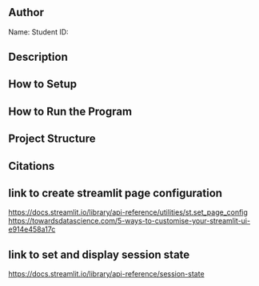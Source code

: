 # <project title>

## Author
Name: <first and last name>
Student ID: <UTS student id>

## Description
<What your application does>
<Some of the challenges you faced>
<Some of the features you hope to implement in the future>

## How to Setup
<Provide a step-by-step description of how to get the development environment set and running.>
<Which Python version you used>
<Which packages and version you used>

## How to Run the Program
<Provide instructions and examples>

## Project Structure
<List all folders and files of this project and provide quick description for each of them>

## Citations
<Mention authors and provide links code you source externally>

## link to create streamlit page configuration
https://docs.streamlit.io/library/api-reference/utilities/st.set_page_config
https://towardsdatascience.com/5-ways-to-customise-your-streamlit-ui-e914e458a17c

## link to set and display session state
https://docs.streamlit.io/library/api-reference/session-state
